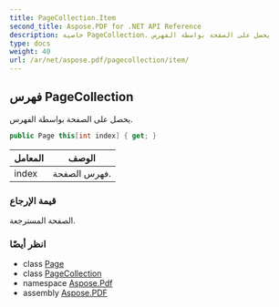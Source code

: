 ```yaml
---
title: PageCollection.Item
second_title: Aspose.PDF for .NET API Reference
description: خاصية PageCollection. يحصل على الصفحة بواسطة الفهرس
type: docs
weight: 40
url: /ar/net/aspose.pdf/pagecollection/item/
---
```

## فهرس PageCollection

يحصل على الصفحة بواسطة الفهرس.

```csharp
public Page this[int index] { get; }
```

| المعامل | الوصف |
| --- | --- |
| index | فهرس الصفحة. |

### قيمة الإرجاع

الصفحة المسترجعة.

### انظر أيضًا

* class [Page](../../page/)
* class [PageCollection](../)
* namespace [Aspose.Pdf](../../../aspose.pdf/)
* assembly [Aspose.PDF](../../../)